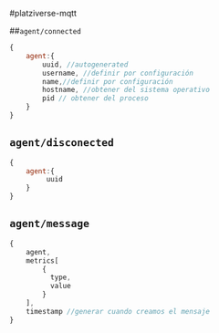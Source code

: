 #platziverse-mqtt

##`agent/connected` 

``` js
{
    agent:{
        uuid, //autogenerated
        username, //definir por configuración
        name,//definir por configuración
        hostname, //obtener del sistema operativo
        pid // obtener del proceso
    }
}
```

## `agent/disconected` 
``` js
{
    agent:{
         uuid
    }
}
```
## `agent/message` 
``` js
{
    agent,
    metrics[
        {
          type,
          value
        }
    ],
    timestamp //generar cuando creamos el mensaje
}
```